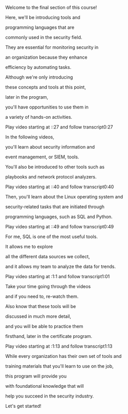Welcome to the final section of this course! 

Here, we'll be introducing tools and 

programming languages that are 

commonly used in the security field. 

They are essential for monitoring security in 

an organization because they enhance 

efficiency by automating tasks. 

Although we're only introducing 

these concepts and tools at this point, 

later in the program, 

you'll have opportunities to use them in 

a variety of hands-on activities.

Play video starting at ::27 and follow transcript0:27

In the following videos, 

you'll learn about security information and 

event management, or SIEM, tools. 

You'll also be introduced to other tools such as 

playbooks and network protocol analyzers.

Play video starting at ::40 and follow transcript0:40

Then, you'll learn about the Linux operating system and 

security-related tasks that are initiated through 

programming languages, such as SQL and Python.

Play video starting at ::49 and follow transcript0:49

For me, SQL is one of the most useful tools. 

It allows me to explore 

all the different data sources we collect, 

and it allows my team to analyze the data for trends.

Play video starting at :1:1 and follow transcript1:01

Take your time going through the videos 

and if you need to, re-watch them. 

Also know that these tools will be 

discussed in much more detail, 

and you will be able to practice them 

firsthand, later in the certificate program.

Play video starting at :1:13 and follow transcript1:13

While every organization has their own set of tools and 

training materials that you'll learn to use on the job, 

this program will provide you 

with foundational knowledge that will 

help you succeed in the security industry. 

Let's get started!